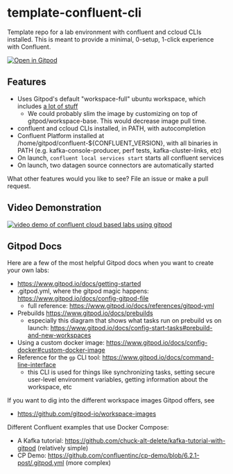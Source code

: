 # template-confluent-cli
Template repo for a lab environment with confluent and ccloud CLIs installed. This is meant to provide a minimal, 0-setup, 1-click experience with Confluent.

[![Open in Gitpod](https://gitpod.io/button/open-in-gitpod.svg)](https://gitpod.io/#https://github.com/chuck-confluent/template-confluent-cli)

## Features

- Uses Gitpod's default "workspace-full" ubuntu workspace, which includes [a lot of stuff](https://github.com/gitpod-io/workspace-images/blob/master/full/Dockerfile)
  - We could probably slim the image by customizing on top of gitpod/workspace-base. This would decrease image pull time.
- confluent and ccloud CLIs installed, in PATH, with autocompletion
- Confluent Platform installed at /home/gitpod/confluent-${CONFLUENT_VERSION}, with all binaries in PATH (e.g. kafka-console-producer, perf tests, kafka-cluster-links, etc)
- On launch, `confluent local services start` starts all confluent services
- On launch, two datagen source connectors are automatically started

What other features would you like to see? File an issue or make a pull request.

## Video Demonstration

[![video demo of confluent cloud based labs using gitpod](https://img.youtube.com/vi/zKdSxNIPv50_0/0.jpg)](https://youtu.be/zKdSxNIPv50_0)

## Gitpod Docs

Here are a few of the most helpful Gitpod docs when you want to create your own labs:
- https://www.gitpod.io/docs/getting-started
- .gitpod.yml, where the gitpod magic happens: https://www.gitpod.io/docs/config-gitpod-file
  - full reference: https://www.gitpod.io/docs/references/gitpod-yml
- Prebuilds https://www.gitpod.io/docs/prebuilds
  - especially this diagram that shows what tasks run on prebuild vs on launch: https://www.gitpod.io/docs/config-start-tasks#prebuild-and-new-workspaces
- Using a custom docker image: https://www.gitpod.io/docs/config-docker#custom-docker-image
- Reference for the `gp` CLI tool: https://www.gitpod.io/docs/command-line-interface
  - this CLI is used for things like synchronizing tasks, setting secure user-level environment variables, getting information about the workspace, etc

If you want to dig into the different workspace images Gitpod offers, see
- https://github.com/gitpod-io/workspace-images

Different Confluent examples that use Docker Compose:
- A Kafka tutorial: https://github.com/chuck-alt-delete/kafka-tutorial-with-gitpod (relatively simple)
- CP Demo: https://github.com/confluentinc/cp-demo/blob/6.2.1-post/.gitpod.yml (more complex)
